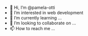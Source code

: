 - 👋 Hi, I’m @pamela-otti
- 👀 I’m interested in web development
- 🌱 I’m currently learning ...
- 💞️ I’m looking to collaborate on ...
- 📫 How to reach me ...

<!---
pamela-otti/pamela-otti is a ✨ special ✨ repository because its `README.md` (this file) appears on your GitHub profile.
You can click the Preview link to take a look at your changes.
--->
